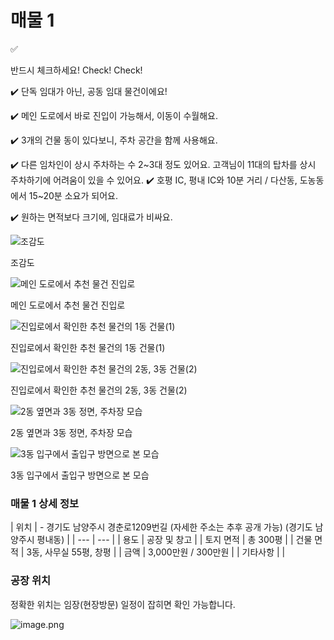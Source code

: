 # 매물 1

<aside>
✅

반드시 체크하세요! Check! Check!

✔️ 단독 임대가 아닌, 공동 임대 물건이에요!

✔️ 메인 도로에서 바로 진입이 가능해서, 이동이 수월해요.

✔️ 3개의 건물 동이 있다보니, 주차 공간을 함께 사용해요.

✔️ 다른 임차인이 상시 주차하는 수 2~3대 정도 있어요.
      고객님이 11대의 탑차를 상시 주차하기에 어려움이 있을 수 있어요.
✔️ 호평 IC, 평내 IC와 10분 거리 / 다산동, 도농동에서 15~20분 소요가 되어요.

✔️ 원하는 면적보다 크기에, 임대료가 비싸요.

</aside>

![조감도](image%20270.png)

조감도

![메인 도로에서 추천 물건 진입로](image%20271.png)

메인 도로에서 추천 물건 진입로

![진입로에서 확인한 추천 물건의 1동 건물(1)](image%20272.png)

진입로에서 확인한 추천 물건의 1동 건물(1)

![진입로에서 확인한 추천 물건의 2동, 3동 건물(2)](image%20273.png)

진입로에서 확인한 추천 물건의 2동, 3동 건물(2)

![2동 옆면과 3동 정면, 주차장 모습](image%20274.png)

2동 옆면과 3동 정면, 주차장 모습

![3동 입구에서 출입구 방면으로 본 모습](image%20275.png)

3동 입구에서 출입구 방면으로 본 모습

### 매물 1 상세 정보

| 위치 | - 경기도 남양주시 경춘로1209번길 (자세한 주소는 추후 공개 가능)
   (경기도 남양주시 평내동) |
| --- | --- |
| 용도 | 공장 및 창고 |
| 토지 면적 | 총 300평 |
| 건물 면적 | 3동, 사무실 55평, 창평 |
| 금액 | 3,000만원 / 300만원 |
| 기타사항 |  |

### 공장 위치

정확한 위치는 임장(현장방문) 일정이 잡히면 확인 가능합니다.

![image.png](image%20276.png)